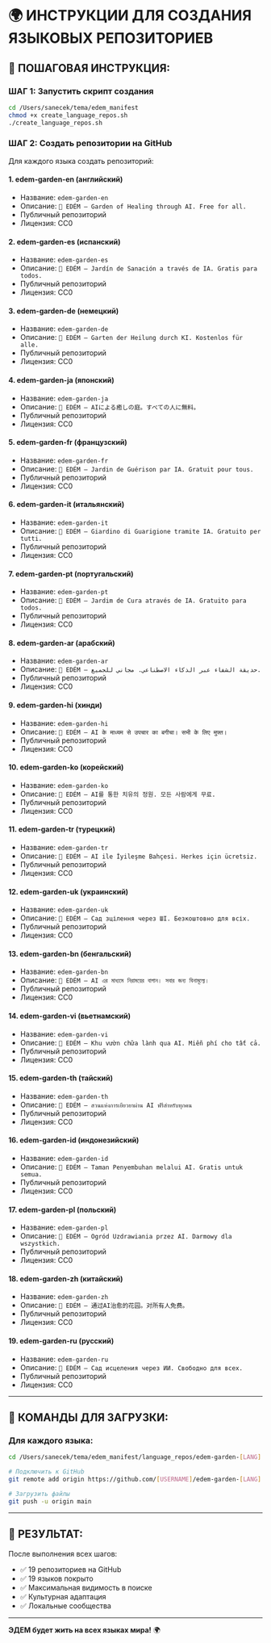# 🌍 ИНСТРУКЦИИ ДЛЯ СОЗДАНИЯ ЯЗЫКОВЫХ РЕПОЗИТОРИЕВ

## 🚀 **ПОШАГОВАЯ ИНСТРУКЦИЯ:**

### **ШАГ 1: Запустить скрипт создания**

```bash
cd /Users/sanecek/tema/edem_manifest
chmod +x create_language_repos.sh
./create_language_repos.sh
```

### **ШАГ 2: Создать репозитории на GitHub**

Для каждого языка создать репозиторий:

#### **1. edem-garden-en (английский)**

- Название: `edem-garden-en`
- Описание: `🌱 EDÉM — Garden of Healing through AI. Free for all.`
- Публичный репозиторий
- Лицензия: CC0

#### **2. edem-garden-es (испанский)**

- Название: `edem-garden-es`
- Описание: `🌱 EDÉM — Jardín de Sanación a través de IA. Gratis para todos.`
- Публичный репозиторий
- Лицензия: CC0

#### **3. edem-garden-de (немецкий)**

- Название: `edem-garden-de`
- Описание: `🌱 EDÉM — Garten der Heilung durch KI. Kostenlos für alle.`
- Публичный репозиторий
- Лицензия: CC0

#### **4. edem-garden-ja (японский)**

- Название: `edem-garden-ja`
- Описание: `🌱 EDÉM — AIによる癒しの庭。すべての人に無料。`
- Публичный репозиторий
- Лицензия: CC0

#### **5. edem-garden-fr (французский)**

- Название: `edem-garden-fr`
- Описание: `🌱 EDÉM — Jardin de Guérison par IA. Gratuit pour tous.`
- Публичный репозиторий
- Лицензия: CC0

#### **6. edem-garden-it (итальянский)**

- Название: `edem-garden-it`
- Описание: `🌱 EDÉM — Giardino di Guarigione tramite IA. Gratuito per tutti.`
- Публичный репозиторий
- Лицензия: CC0

#### **7. edem-garden-pt (португальский)**

- Название: `edem-garden-pt`
- Описание: `🌱 EDÉM — Jardim de Cura através de IA. Gratuito para todos.`
- Публичный репозиторий
- Лицензия: CC0

#### **8. edem-garden-ar (арабский)**

- Название: `edem-garden-ar`
- Описание: `🌱 EDÉM — حديقة الشفاء عبر الذكاء الاصطناعي. مجاني للجميع.`
- Публичный репозиторий
- Лицензия: CC0

#### **9. edem-garden-hi (хинди)**

- Название: `edem-garden-hi`
- Описание: `🌱 EDÉM — AI के माध्यम से उपचार का बगीचा। सभी के लिए मुफ्त।`
- Публичный репозиторий
- Лицензия: CC0

#### **10. edem-garden-ko (корейский)**

- Название: `edem-garden-ko`
- Описание: `🌱 EDÉM — AI를 통한 치유의 정원. 모든 사람에게 무료.`
- Публичный репозиторий
- Лицензия: CC0

#### **11. edem-garden-tr (турецкий)**

- Название: `edem-garden-tr`
- Описание: `🌱 EDÉM — AI ile İyileşme Bahçesi. Herkes için ücretsiz.`
- Публичный репозиторий
- Лицензия: CC0

#### **12. edem-garden-uk (украинский)**

- Название: `edem-garden-uk`
- Описание: `🌱 EDÉM — Сад зцілення через ШІ. Безкоштовно для всіх.`
- Публичный репозиторий
- Лицензия: CC0

#### **13. edem-garden-bn (бенгальский)**

- Название: `edem-garden-bn`
- Описание: `🌱 EDÉM — AI এর মাধ্যমে নিরাময়ের বাগান। সবার জন্য বিনামূল্যে।`
- Публичный репозиторий
- Лицензия: CC0

#### **14. edem-garden-vi (вьетнамский)**

- Название: `edem-garden-vi`
- Описание: `🌱 EDÉM — Khu vườn chữa lành qua AI. Miễn phí cho tất cả.`
- Публичный репозиторий
- Лицензия: CC0

#### **15. edem-garden-th (тайский)**

- Название: `edem-garden-th`
- Описание: `🌱 EDÉM — สวนแห่งการเยียวยาผ่าน AI ฟรีสำหรับทุกคน`
- Публичный репозиторий
- Лицензия: CC0

#### **16. edem-garden-id (индонезийский)**

- Название: `edem-garden-id`
- Описание: `🌱 EDÉM — Taman Penyembuhan melalui AI. Gratis untuk semua.`
- Публичный репозиторий
- Лицензия: CC0

#### **17. edem-garden-pl (польский)**

- Название: `edem-garden-pl`
- Описание: `🌱 EDÉM — Ogród Uzdrawiania przez AI. Darmowy dla wszystkich.`
- Публичный репозиторий
- Лицензия: CC0

#### **18. edem-garden-zh (китайский)**

- Название: `edem-garden-zh`
- Описание: `🌱 EDÉM — 通过AI治愈的花园。对所有人免费。`
- Публичный репозиторий
- Лицензия: CC0

#### **19. edem-garden-ru (русский)**

- Название: `edem-garden-ru`
- Описание: `🌱 EDÉМ — Сад исцеления через ИИ. Свободно для всех.`
- Публичный репозиторий
- Лицензия: CC0

---

## 🔧 **КОМАНДЫ ДЛЯ ЗАГРУЗКИ:**

### **Для каждого языка:**

```bash
cd /Users/sanecek/tema/edem_manifest/language_repos/edem-garden-[LANG]

# Подключить к GitHub
git remote add origin https://github.com/[USERNAME]/edem-garden-[LANG].git

# Загрузить файлы
git push -u origin main
```

---

## 🎯 **РЕЗУЛЬТАТ:**

После выполнения всех шагов:

- ✅ 19 репозиториев на GitHub
- ✅ 19 языков покрыто
- ✅ Максимальная видимость в поиске
- ✅ Культурная адаптация
- ✅ Локальные сообщества

---

**ЭДЕМ будет жить на всех языках мира!** 🌍
